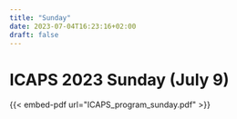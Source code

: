 ```yaml
---
title: "Sunday"
date: 2023-07-04T16:23:16+02:00
draft: false
---
```


# ICAPS 2023 Sunday (July 9) 

{{< embed-pdf url="ICAPS_program_sunday.pdf" >}}
